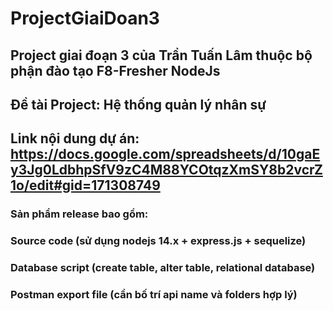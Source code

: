 # ProjectGiaiDoan3
## Project giai đoạn 3 của Trần Tuấn Lâm  thuộc bộ phận đào tạo F8-Fresher NodeJs 
## Đề tài Project: Hệ thống quản lý nhân sự
## Link nội dung dự án: https://docs.google.com/spreadsheets/d/10gaEy3Jg0LdbhpSfV9zC4M88YCOtqzXmSY8b2vcrZ1o/edit#gid=171308749
### Sản phẩm release bao gồm:	
###	  Source code (sử dụng nodejs 14.x + express.js + sequelize)
###	  Database script (create table, alter table, relational database)
###	  Postman export file (cần bố trí api name và folders hợp lý)


